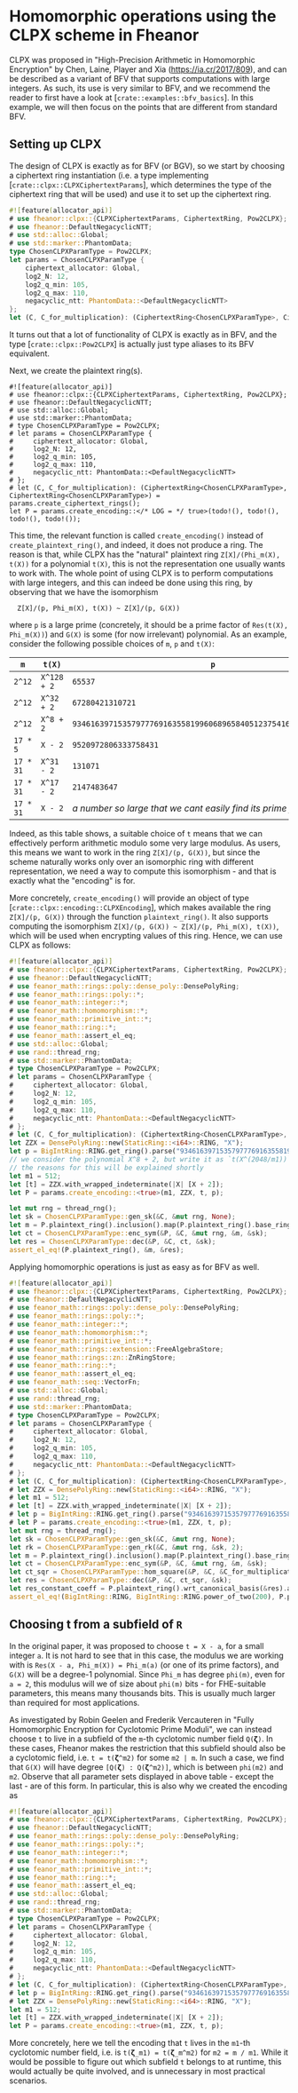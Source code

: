 # Homomorphic operations using the CLPX scheme in Fheanor

CLPX was proposed in "High-Precision Arithmetic in Homomorphic Encryption" by Chen, Laine, Player and Xia (<https://ia.cr/2017/809>), and can be described as a variant of BFV that supports computations with large integers.
As such, its use is very similar to BFV, and we recommend the reader to first have a look at [`crate::examples::bfv_basics`].
In this example, we will then focus on the points that are different from standard BFV.

## Setting up CLPX

The design of CLPX is exactly as for BFV (or BGV), so we start by choosing a ciphertext ring instantiation (i.e. a type implementing [`crate::clpx::CLPXCiphertextParams`], which determines the type of the ciphertext ring that will be used) and use it to set up the ciphertext ring.
```rust
#![feature(allocator_api)]
# use fheanor::clpx::{CLPXCiphertextParams, CiphertextRing, Pow2CLPX};
# use fheanor::DefaultNegacyclicNTT;
# use std::alloc::Global;
# use std::marker::PhantomData;
type ChosenCLPXParamType = Pow2CLPX;
let params = ChosenCLPXParamType {
    ciphertext_allocator: Global,
    log2_N: 12,
    log2_q_min: 105,
    log2_q_max: 110,
    negacyclic_ntt: PhantomData::<DefaultNegacyclicNTT>
};
let (C, C_for_multiplication): (CiphertextRing<ChosenCLPXParamType>, CiphertextRing<ChosenCLPXParamType>) = params.create_ciphertext_rings();
```
It turns out that a lot of functionality of CLPX is exactly as in BFV, and the type [`crate::clpx::Pow2CLPX`] is actually just type aliases to its BFV equivalent.

Next, we create the plaintext ring(s).
```rust,should_panic
#![feature(allocator_api)]
# use fheanor::clpx::{CLPXCiphertextParams, CiphertextRing, Pow2CLPX};
# use fheanor::DefaultNegacyclicNTT;
# use std::alloc::Global;
# use std::marker::PhantomData;
# type ChosenCLPXParamType = Pow2CLPX;
# let params = ChosenCLPXParamType {
#     ciphertext_allocator: Global,
#     log2_N: 12,
#     log2_q_min: 105,
#     log2_q_max: 110,
#     negacyclic_ntt: PhantomData::<DefaultNegacyclicNTT>
# };
# let (C, C_for_multiplication): (CiphertextRing<ChosenCLPXParamType>, CiphertextRing<ChosenCLPXParamType>) = params.create_ciphertext_rings();
let P = params.create_encoding::</* LOG = */ true>(todo!(), todo!(), todo!(), todo!());
```
This time, the relevant function is called `create_encoding()` instead of `create_plaintext_ring()`, and indeed, it does not produce a ring. 
The reason is that, while CLPX has the "natural" plaintext ring `Z[X]/(Phi_m(X), t(X))` for a polynomial `t(X)`, this is not the representation one usually wants to work with.
The whole point of using CLPX is to perform computations with large integers, and this can indeed be done using this ring, by observing that we have the isomorphism
```text
  Z[X]/(p, Phi_m(X), t(X)) ~ Z[X]/(p, G(X))
```
where `p` is a large prime (concretely, it should be a prime factor of `Res(t(X), Phi_m(X))`) and `G(X)` is some (for now irrelevant) polynomial.
As an example, consider the following possible choices of `m`, `p` and `t(X)`:

| `m`       | `t(X)`      | `p`                                                                |
| --------- | ----------- | ------------------------------------------------------------------ |
| `2^12`    | `X^128 + 2` | `65537`                                                            |
| `2^12`    | `X^32 + 2`  | `67280421310721`                                                   |
| `2^12`    | `X^8 + 2`   | `93461639715357977769163558199606896584051237541638188580280321`   |
| `17 * 5`  | `X - 2`     | `9520972806333758431`                                              |
| `17 * 31` | `X^31 - 2`  | `131071`                                                           |
| `17 * 31` | `X^17 - 2`  | `2147483647`                                                       |
| `17 * 31` | `X - 2`     | *a number so large that we cant easily find its prime factors...*  |

Indeed, as this table shows, a suitable choice of `t` means that we can effectively perform arithmetic modulo some very large modulus.
As users, this means we want to work in the ring `Z[X]/(p, G(X))`, but since the scheme naturally works only over an isomorphic ring with different representation, we need a way to compute this isomorphism - and that is exactly what the "encoding" is for.

More concretely, `create_encoding()` will provide an object of type [`crate::clpx::encoding::CLPXEncoding`], which makes available the ring `Z[X]/(p, G(X))` through the function `plaintext_ring()`.
It also supports computing the isomorphism `Z[X]/(p, G(X)) ~ Z[X]/(p, Phi_m(X), t(X))`, which will be used when encrypting values of this ring.
Hence, we can use CLPX as follows:
```rust
#![feature(allocator_api)]
# use fheanor::clpx::{CLPXCiphertextParams, CiphertextRing, Pow2CLPX};
# use fheanor::DefaultNegacyclicNTT;
# use feanor_math::rings::poly::dense_poly::DensePolyRing;
# use feanor_math::rings::poly::*;
# use feanor_math::integer::*;
# use feanor_math::homomorphism::*;
# use feanor_math::primitive_int::*;
# use feanor_math::ring::*;
# use feanor_math::assert_el_eq;
# use std::alloc::Global;
# use rand::thread_rng;
# use std::marker::PhantomData;
# type ChosenCLPXParamType = Pow2CLPX;
# let params = ChosenCLPXParamType {
#     ciphertext_allocator: Global,
#     log2_N: 12,
#     log2_q_min: 105,
#     log2_q_max: 110,
#     negacyclic_ntt: PhantomData::<DefaultNegacyclicNTT>
# };
# let (C, C_for_multiplication): (CiphertextRing<ChosenCLPXParamType>, CiphertextRing<ChosenCLPXParamType>) = params.create_ciphertext_rings();
let ZZX = DensePolyRing::new(StaticRing::<i64>::RING, "X");
let p = BigIntRing::RING.get_ring().parse("93461639715357977769163558199606896584051237541638188580280321", 10).unwrap();
// we consider the polynomial X^8 + 2, but write it as `t(X^(2048/m1))` with `t = X + 2`;
// the reasons for this will be explained shortly
let m1 = 512;
let [t] = ZZX.with_wrapped_indeterminate(|X| [X + 2]);
let P = params.create_encoding::<true>(m1, ZZX, t, p);

let mut rng = thread_rng();
let sk = ChosenCLPXParamType::gen_sk(&C, &mut rng, None);
let m = P.plaintext_ring().inclusion().map(P.plaintext_ring().base_ring().coerce(&BigIntRing::RING, BigIntRing::RING.power_of_two(100)));
let ct = ChosenCLPXParamType::enc_sym(&P, &C, &mut rng, &m, &sk);
let res = ChosenCLPXParamType::dec(&P, &C, ct, &sk);
assert_el_eq!(P.plaintext_ring(), &m, &res);
```
Applying homomorphic operations is just as easy as for BFV as well. 
```rust
#![feature(allocator_api)]
# use fheanor::clpx::{CLPXCiphertextParams, CiphertextRing, Pow2CLPX};
# use fheanor::DefaultNegacyclicNTT;
# use feanor_math::rings::poly::dense_poly::DensePolyRing;
# use feanor_math::rings::poly::*;
# use feanor_math::integer::*;
# use feanor_math::homomorphism::*;
# use feanor_math::primitive_int::*;
# use feanor_math::rings::extension::FreeAlgebraStore;
# use feanor_math::rings::zn::ZnRingStore;
# use feanor_math::ring::*;
# use feanor_math::assert_el_eq;
# use feanor_math::seq::VectorFn;
# use std::alloc::Global;
# use rand::thread_rng;
# use std::marker::PhantomData;
# type ChosenCLPXParamType = Pow2CLPX;
# let params = ChosenCLPXParamType {
#     ciphertext_allocator: Global,
#     log2_N: 12,
#     log2_q_min: 105,
#     log2_q_max: 110,
#     negacyclic_ntt: PhantomData::<DefaultNegacyclicNTT>
# };
# let (C, C_for_multiplication): (CiphertextRing<ChosenCLPXParamType>, CiphertextRing<ChosenCLPXParamType>) = params.create_ciphertext_rings();
# let ZZX = DensePolyRing::new(StaticRing::<i64>::RING, "X");
# let m1 = 512;
# let [t] = ZZX.with_wrapped_indeterminate(|X| [X + 2]);
# let p = BigIntRing::RING.get_ring().parse("93461639715357977769163558199606896584051237541638188580280321", 10).unwrap();
# let P = params.create_encoding::<true>(m1, ZZX, t, p);
let mut rng = thread_rng();
let sk = ChosenCLPXParamType::gen_sk(&C, &mut rng, None);
let rk = ChosenCLPXParamType::gen_rk(&C, &mut rng, &sk, 2);
let m = P.plaintext_ring().inclusion().map(P.plaintext_ring().base_ring().coerce(&BigIntRing::RING, BigIntRing::RING.power_of_two(100)));
let ct = ChosenCLPXParamType::enc_sym(&P, &C, &mut rng, &m, &sk);
let ct_sqr = ChosenCLPXParamType::hom_square(&P, &C, &C_for_multiplication, ct, &rk);
let res = ChosenCLPXParamType::dec(&P, &C, ct_sqr, &sk);
let res_constant_coeff = P.plaintext_ring().wrt_canonical_basis(&res).at(0);
assert_el_eq!(BigIntRing::RING, BigIntRing::RING.power_of_two(200), P.plaintext_ring().base_ring().smallest_positive_lift(res_constant_coeff));
```

## Choosing t from a subfield of `R`

In the original paper, it was proposed to choose `t = X - a`, for a small integer `a`.
It is not hard to see that in this case, the modulus we are working with is `Res(X - a, Phi_m(X)) = Phi_m(a)` (or one of its prime factors), and `G(X)` will be a degree-1 polynomial.
Since `Phi_m` has degree `phi(m)`, even for `a = 2`, this modulus will we of size about `phi(m)` bits - for FHE-suitable parameters, this means many thousands bits.
This is usually much larger than required for most applications.

As investigated by Robin Geelen and Frederik Vercauteren in "Fully Homomorphic Encryption for Cyclotomic Prime Moduli", we can instead choose `t` to live in a subfield of the `m`-th cyclotomic number field `Q(𝝵)`.
In these cases, Fheanor makes the restriction that this subfield should also be a cyclotomic field, i.e. `t = t(𝝵^m2)` for some `m2 | m`.
In such a case, we find that `G(X)` will have degree `[Q(𝝵) : Q(𝝵^m2)]`, which is between `phi(m2)` and `m2`.
Observe that all parameter sets displayed in above table - except the last - are of this form.
In particular, this is also why we created the encoding as
```rust
#![feature(allocator_api)]
# use fheanor::clpx::{CLPXCiphertextParams, CiphertextRing, Pow2CLPX};
# use fheanor::DefaultNegacyclicNTT;
# use feanor_math::rings::poly::dense_poly::DensePolyRing;
# use feanor_math::rings::poly::*;
# use feanor_math::integer::*;
# use feanor_math::homomorphism::*;
# use feanor_math::primitive_int::*;
# use feanor_math::ring::*;
# use feanor_math::assert_el_eq;
# use std::alloc::Global;
# use rand::thread_rng;
# use std::marker::PhantomData;
# type ChosenCLPXParamType = Pow2CLPX;
# let params = ChosenCLPXParamType {
#     ciphertext_allocator: Global,
#     log2_N: 12,
#     log2_q_min: 105,
#     log2_q_max: 110,
#     negacyclic_ntt: PhantomData::<DefaultNegacyclicNTT>
# };
# let (C, C_for_multiplication): (CiphertextRing<ChosenCLPXParamType>, CiphertextRing<ChosenCLPXParamType>) = params.create_ciphertext_rings();
# let p = BigIntRing::RING.get_ring().parse("93461639715357977769163558199606896584051237541638188580280321", 10).unwrap();
# let ZZX = DensePolyRing::new(StaticRing::<i64>::RING, "X");
let m1 = 512;
let [t] = ZZX.with_wrapped_indeterminate(|X| [X + 2]);
let P = params.create_encoding::<true>(m1, ZZX, t, p);
```
More concretely, here we tell the encoding that `t` lives in the `m1`-th cyclotomic number field, i.e. is `t(𝝵_m1) = t(𝝵_m^m2)` for `m2 = m / m1`.
While it would be possible to figure out which subfield `t` belongs to at runtime, this would actually be quite involved, and is unnecessary in most practical scenarios.
